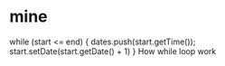 # mine
while (start <= end) {
dates.push(start.getTime());
start.setDate(start.getDate() + 1)
}
How while loop work